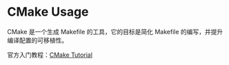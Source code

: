 # CMake Usage

CMake 是一个生成 Makefile 的工具，它的目标是简化 Makefile 的编写，并提升编译配置的可移植性。

官方入门教程：[CMake Tutorial](https://cmake.org/cmake/help/latest/guide/tutorial/index.html)


